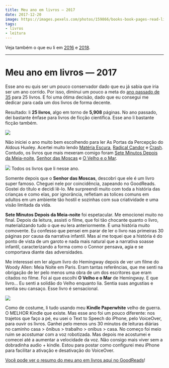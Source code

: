 ```yaml
---
title: Meu ano em livros — 2017
date: 2017-12-20
image: https://images.pexels.com/photos/159866/books-book-pages-read-literature-159866.jpeg
tags:
- livros
- leitura
---
```


Veja também o que eu li em
[2016](http://diegoeis.com/meu-ano-em-livros-2016) e
[2018](http://diegoeis.com/meu-ano-em-livros-2018/).

----

# Meu ano em livros — 2017

Esse ano eu quis ser um pouco conservador dado que eu já sabia que iria ser um
ano corrido. Por isso, diminui um pouco a meta do [ano passado de
35](https://medium.com/@diegoeis/meu-ano-em-livros-ecb8ce9c9e53) para 25 livros.
E foi uma ótima decisão, dado que eu consegui me dedicar para cada um dos livros
de forma decente.

Resultado: li **25 livros**, algo em torno de **5,908** páginas. No ano passado,
dei bastante ênfase para livros de ficção científica. Esse ano li bastante
ficção também.

![](https://cdn-images-1.medium.com/max/800/1*NmYLrHdHXTRidE5n7fxM0g.png)

Não iniciei o ano muito bem escolhendo para ler As Portas da Percepção do Aldous
Huxley. Acertei muito lendo [Matéria
Escura](https://www.goodreads.com/book/show/34314999-mat-ria-escura), [Radical
Candor](https://www.goodreads.com/book/show/29939161-radical-candor) e
[Crash](https://www.goodreads.com/book/show/25252897-crash---2-edi-o). Contudo,
os livros que mais mexeram comigo foram [Sete Minutos Depois da
Meia-noite](https://www.goodreads.com/book/show/24952739-sete-minutos-depois-da-meia-noite),
[Senhor das
Moscas](https://www.goodreads.com/book/show/23155936-senhor-das-moscas) e [O
Velho e o Mar](https://www.goodreads.com/book/show/6385157-o-velho-e-o-mar).

![](https://cdn-images-1.medium.com/max/800/1*n1BWhqmcV-GSsMaLrnwbNg.png)
<span class="figcaption_hack">Todos os livros que li nesse ano.</span>

Somente depois que o **Senhor das Moscas**, descobri que ele é um livro super
famoso. Cheguei nele por coincidência, zapeando no GoodReads. Gostei do título e
decidi lê-lo. Me surpreendi muito com toda a história das crianças e como elas,
por ignorância, refletiam as tolices comuns em adultos em um ambiente tão hostil
e sozinhas com sua criatividade e uma visão limitada da vida.

**Sete Minutos Depois da Meia-noite** foi espetacular. Me emocionei muito no
final. Depois da leitura, assisti o filme, que foi tão chocante quanto o livro,
materializando tudo o que eu lera anteriormente. É uma história muito comovente.
Eu confesso que pensei em parar de ler o livro nas primeiras 30 páginas por
causa da narrativa infantil. Mas aí me toquei que a história é do ponto de vista
de um garoto e nada mais natural que a narrativa soasse infantil, caracterizando
a forma como o Connor pensava, agia e se comportava diante das adversidades.

Me interessei em ler algum livro do Hemingway depois de ver um filme do Woody
Allen: Meia Noite em Paris. Eram tantas referências, que me senti na obrigação
de ler pelo menos uma obra de um dos escritores que eram citados no filme. Foi
aí que escolhi **O Velho e o Mar** de Hemingway. E que livro… Eu senti a solidão
do Velho enquanto lia. Sentia suas angustias e sentia seu cansaço. Esse livro é
sensacional.

![](https://cdn-images-1.medium.com/max/800/1*vejbYPTpbBDGVUgE9bObqg.png)

Como de costume, li tudo usando meu **Kindle Paperwhite** velho de guerra. O
MELHOR Kindle que existe. Mas esse ano foi um pouco diferente: nos trajetos que
faço a pé, eu usei o Text to Speech do iPhone, pelo VoiceOver, para ouvir os
livros. Ganhei pelo menos uns 30 minutos de leituras diárias no caminho casa >
ônibus > trabalho > onibus > casa. No começo foi meio ruim se acostumar com a
voz robotizada. Mas depois me acostumei e comecei até a aumentar a velocidade da
voz. Não consigo mais viver sem a dobradinha audio + kindle. Estou para postar
como configurei meu iPhone para facilitar a ativação e desativação do VoiceOver.

[Você pode ver o resumo do meu ano em livros aqui no
GoodReads](https://www.goodreads.com/user/year_in_books/2017/50891723)!